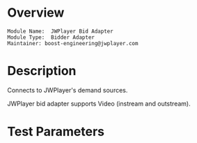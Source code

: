 # Overview

```
Module Name:  JWPlayer Bid Adapter
Module Type:  Bidder Adapter
Maintainer: boost-engineering@jwplayer.com
```

# Description

Connects to JWPlayer's demand sources.

JWPlayer bid adapter supports Video (instream and outstream).

# Test Parameters
```
```
